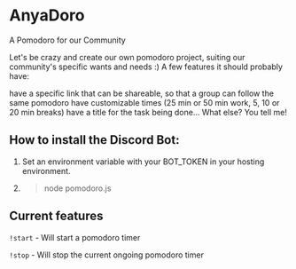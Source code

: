 # AnyaDoro
A Pomodoro for our Community

Let's be crazy and create our own pomodoro project, suiting our community's specific wants and needs :) A few features it should probably have:

have a specific link that can be shareable, so that a group can follow the same pomodoro
have customizable times (25 min or 50 min work, 5, 10 or 20 min breaks)
have a title for the task being done... What else? You tell me!

## How to install the Discord Bot:
1. Set an environment variable with your BOT_TOKEN in your hosting environment.
2. >node pomodoro.js

## Current features
`!start` - Will start a pomodoro timer

`!stop` - Will stop the current ongoing pomodoro timer